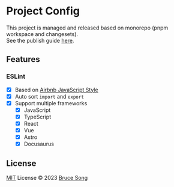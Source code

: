 # Project Config

This project is managed and released based on monorepo (pnpm workspace and changesets).  
See the publish guide [here](./DEVELOPMENT.md).

## Features

### ESLint

- [x] Based on [Airbnb JavaScript Style](https://github.com/airbnb/javascript)
- [x] Auto sort `import` and `export`
- [x] Support multiple frameworks
  - [x] JavaScript
  - [x] TypeScript
  - [x] React
  - [x] Vue
  - [x] Astro
  - [x] Docusaurus

## License

[MIT](/LICENSE) License &copy; 2023 [Bruce Song](https://github.com/recallwei)
